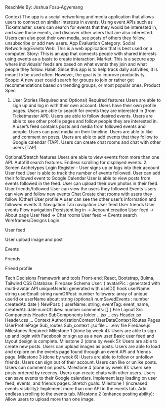 ReachMe
By: Joshua Fosu-Agyemang

Context
The app is a social networking and media application that allows users to connect on similar interests in events. Using event APIs such as Ticketmaster, users can search for events that they would be interested in, and save those events, and discover other users that are also interested. Users can also post their own media, see posts of others they follow, unsubscribe or add new users.
App Evaluation
Category: Social Networking/Events
Web: This is a web application that is best used on a computer.
Story: This is an app that connects people with shared interests using events as a basis to create interaction.
Market: This is a secure app where individuals’ feeds are based on what events they join and what people they follow.
Habit: Since this app is to help track daily activities, it is meant to be used often. However, the goal is to improve productivity.
Scope: A new user could search for groups to join or rather get recommendations based on trending groups, or most popular ones.
Product Spec

1. User Stories (Required and Optional)
   Required features
   Users are able to sign up and log in with their own account.
   Users have their own profile pages.
   Users are able to search for events they are interested in (from Ticketmaster API).
   Users are able to follow desired events.
   Users are able to see other profile pages and follow people they are interested in.
   A user’s feed contains posts and media from followed events and people.
   Users can post media on their timeline.
   Users are able to like and comment on posts.
   Users are able to add events that they follow to Google calendar (TAP).
   Users can create chat rooms and chat with other users (TAP).

Optional/Stretch features
Users are able to view events from more than one API.
Autofill search features.
Endless scrolling for displayed events. 2. Screen Archetypes
Login
Register - User signs up or logs into their account
User feed
User is able to track the number of events followed.
User can add their followed event to Google Calendar
User is able to view posts from events followed in the feed.
User can upload their own photos in their feed.
User friends/followed
User can view the users they followed
Events
Users can view and follow new events
Chat
Create chat rooms with users they follow
(Other) User profile
A user can see the other user’s information and followed events 3. Navigation
Tab navigation
User feed
User friends
User events
Flow navigation
Persistent log in → Account creation
User feed → About page
User feed → Chat rooms
User feed → Events search
Wireframes/Designs
Login

User feed

User upload image and post

Events

Friends

Friend profile

Tech Decisions
Framework and tools
Front-end: React, Bootstrap, Bulma, Tailwind CSS
Database: Firebase
Schema
User:
{
avatarPic : generated with multi-avatar API
uniqueUserId: generated with useID() hook
userName: string
userEmail: string
numOfPost: number
followers: array of unique userId or userName
about: string (optional)
numSavedEvents : number
createdAt: date
}
NewPost:
{
userName: string,
eventTag: event_name,
createdAt: date
numOfLikes: number
comments: []
}
File Layout
Src
Components
Header
SubComponents folder
…jsx
…css
Header.jsx
Header.css
…
Context
AuthorizationContext
UserDataContext
Routes
Pages
UserProfilePage
Sub_routes
Sub_context
.jsx file
…
.env file
Firebase.js
Milestones
Required:
Milestone 1 (done by week 4):
Users are able to sign up and login with Facebook or sign up as a new user
Basic user feed and layout design is complete.
Milestone 2 (done by week 5):
Users are able to create new posts.
Users can upload images as posts.
Users are able to load and explore on the events page found through an event API and friends page.
Milestone 3 (done by week 6):
Users are able to follow or unfollow friends.
Users can sign out of their account.
Users can like or unlike posts.
Users can comment on posts.
Milestone 4 (done by week 8):
Users see posts ordered by recency.
Users can create chats with other users.
Users can save events to their Google calendars.
Implement lazy loading on user feed, events, and friends pages.
Stretch goals:
Milestone 1 (increased events visibility):
Implement more than one API in the events tab.
Add endless scrolling to the events tab.
Milestone 2 (enhance posting ability):
Allow users to upload more than one image.
